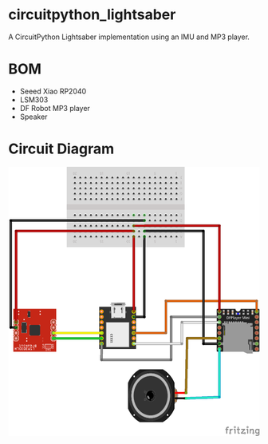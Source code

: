 # circuitpython_lightsaber
A CircuitPython Lightsaber implementation using an IMU and MP3 player.

# BOM
* Seeed Xiao RP2040
* LSM303
* DF Robot MP3 player
* Speaker

# Circuit Diagram
![Circuit Diagram](lightsaber_bb.png)

